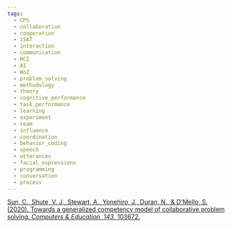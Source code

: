 ```yaml
---
tags:
  - CPS
  - collaboration
  - cooperation
  - iSAT
  - interaction
  - communication
  - HCI
  - AI
  - WoZ
  - problem_solving
  - methodology
  - theory
  - cognitive_performance
  - task_performance
  - learning
  - experiment
  - team
  - influence
  - coordination
  - behavior_coding
  - speech
  - utterances
  - facial_expressions
  - programming
  - conversation
  - process
---
```

[Sun, C., Shute, V. J., Stewart, A., Yonehiro, J., Duran, N., & D'Mello, S. (2020). Towards a generalized competency model of collaborative problem solving. _Computers & Education_, _143_, 103672.](https://pdf.sciencedirectassets.com/271849/1-s2.0-S0360131519X00135/1-s2.0-S0360131519302258/am.pdf?X-Amz-Security-Token=IQoJb3JpZ2luX2VjEAgaCXVzLWVhc3QtMSJHMEUCIGgmV%2FSkbN4chOSwHlyrYy3sqvTl4mOjejqPJbaD0hsaAiEA6qBQ0CFzOalV%2F8b9dEwhBNY5eEYFY6CDFlTJ6SJv%2FQwqvAUIgf%2F%2F%2F%2F%2F%2F%2F%2F%2F%2FARAFGgwwNTkwMDM1NDY4NjUiDKguihkZKybw27OvvSqQBZnzED4Q3sWkP3n8sDSE1HluWBDhunOinYAhSRU8RIbvK53gBhIkLNUub9FLyPMxOleAErbN8kvZ3vqSE7lgLHbI6kujzc07XnZAKuVrib6QA0kqsJIkT%2BaTNP6GTGrHraJvzEV5zKs6kiVFrH4JTFnVODdqXzAswbEb9PXY8F3TVxIDe9OKhGc1W9ls0BwIjz8cDj7JDBXKndnLD%2FFRqpWx4EjMLrBfPH1s1xHYwcN7h4S9eCuqE%2Fr4%2BJ2o%2BV0XBR3TGdpaq8KJCQcHDQ9w4YkF6U0t4wxvmVcVSwvnSuodk%2F6Tfro0K%2FCNi5WHqKgZ86uMqm8b1m79pwLKHFFsmlB3qgahsu5xRjzaWKr%2BMmQXoeOMpP4SO9EzfVXu4clnSNpLRRBMc1lM%2BhmpglwctseeqqugXC7Z9S79LfHeMk10UUgDwvBwmac9Cuea07bYY5Nba1meuQSinhp9KimM4Qdx5tfulEs6zjpLJFa%2FdcBcsybGqanGbGDyRBsv%2BVWEyZxArgcHj%2Fn16HitSKYhi2%2Fj908XMUd7r%2FHS%2Bg52yQOSn4U9ACrztOttjtz5%2FQ60AlQv89zcZPvR3kUbDj5fNbnrKmdCEJCmDe8eSl8VdpBUbQtCtmB8XLWodI6x3U0trL4ibBA1lg9dpXkkbQJASa9Fa%2BN%2FGqFUfdpra5pbBJSUPtzQBKu7BN8CVw4s6vtPO3Wx5T9js7yRgOsj%2FKOl6y0PKfjHFb%2BA9r9THgb3QDF4uelgOr9oFE%2F1kScZb%2FpwkeEurBP8K7WkNMUlFBuu89HCQ1M0MS9vvwbUf%2BGX5dZy2Rbye3v%2FW1V9ubXDRrUGDM68fTp9XyMyd4UGZ3LHJFEZBg9kpYRG7jmlO1HsnSK6MPWDi7kGOrEB4riwmfBAgGZugcbgjh%2BCuh6tCETiyy4Bp7hx62ov8gt1NjOBU2fabRdaRYdgNtx99318R8%2F01V55NyszkktNlC%2FAlE9gwVn%2FPlOvxKHeomPphUpykDb4LQJzgysAxEfAuO3SPNEGvHYHR0aUsjz%2BJhSPHEA%2FE%2FzeGRSSB5vqSpSoZtZBcIlGhTFi3Vs0wMc7zUhU%2FlsVlDtPbfv%2FYXYDz9M1R9PPG7qOyRGVwLWWw2b%2F&X-Amz-Algorithm=AWS4-HMAC-SHA256&X-Amz-Date=20241031T004034Z&X-Amz-SignedHeaders=host&X-Amz-Expires=300&X-Amz-Credential=ASIAQ3PHCVTY66VSHLYM%2F20241031%2Fus-east-1%2Fs3%2Faws4_request&X-Amz-Signature=1ee0406ee5f9f6b30a264f19f77eae2c37567df569e6bdbb0597cbe2f0dbfdd2&hash=b968fc5f6e725aa109fb0ec09bdf13649a1f45d8714244c6d670a86b73bfff38&host=68042c943591013ac2b2430a89b270f6af2c76d8dfd086a07176afe7c76c2c61&pii=S0360131519302258&tid=pdf-5ce185e6-bee4-4c24-9caa-c4df4b7c58d4&sid=1cc1122691bf934a5f7b0cd5b00b957fd7ecgxrqa&type=client)
